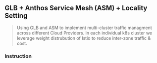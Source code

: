 ## GLB + Anthos Service Mesh (ASM) + Locality Setting

> Using GLB and ASM to implement multi-cluster traffic managment across different Cloud Providers. In each individual k8s cluster we leverage weight distrubution of Istio to reduce inter-zone traffic & cost.


### Instruction

```sh
```